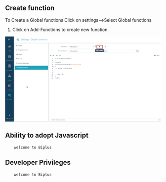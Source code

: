 ## Create function
 
 To Create a Global functions Click on settings-->Select Global functions.
 1. Click on Add-Functions to create new function.

 
![enter image description here](https://raw.githubusercontent.com/sv18042016/fp1/d9712e86a6881444e961d60dfc6aab30bf665172/images/func1.png)


## Ability to adopt Javascript


        welcome to Biplus

## Developer Privileges


        welcome to Biplus

<!--stackedit_data:
eyJoaXN0b3J5IjpbNTYyMTgwMzc0XX0=
-->